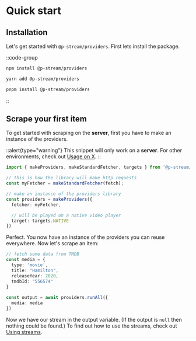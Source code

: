 # Quick start

## Installation

Let's get started with `@p-stream/providers`. First lets install the package.

::code-group
  ```bash [NPM]
  npm install @p-stream/providers
  ```
  ```bash [Yarn]
  yarn add @p-stream/providers
  ```
  ```bash [PNPM]
  pnpm install @p-stream/providers
  ```
::

## Scrape your first item

To get started with scraping on the **server**, first you have to make an instance of the providers.

::alert{type="warning"}
This snippet will only work on a **server**. For other environments, check out [Usage on X](../2.essentials/0.usage-on-x.md).
::

```ts [index.ts (server)]
import { makeProviders, makeStandardFetcher, targets } from '@p-stream/providers';

// this is how the library will make http requests
const myFetcher = makeStandardFetcher(fetch);

// make an instance of the providers library
const providers = makeProviders({
  fetcher: myFetcher,

  // will be played on a native video player
  target: targets.NATIVE
})
```

Perfect. You now have an instance of the providers you can reuse everywhere.
Now let's scrape an item:

```ts [index.ts (server)]
// fetch some data from TMDB
const media = {
  type: 'movie',
  title: "Hamilton",
  releaseYear: 2020,
  tmdbId: "556574"
}
  
const output = await providers.runAll({
  media: media
})
```

Now we have our stream in the output variable. (If the output is `null` then nothing could be found.)
To find out how to use the streams, check out [Using streams](../2.essentials/4.using-streams.md).
